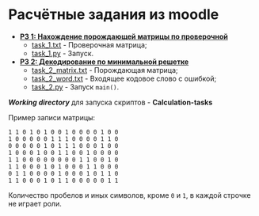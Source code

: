 # Расчётные задания из moodle

* [**РЗ 1: Нахождение порождающей матрицы по проверочной**]()
    * [task_1.txt](./data/task_1.txt) - Проверочная матрица;
    * [task_1.py](./scripts/task_1.py) - Запуск.
* [**РЗ 2: Декодирование по минимальной решетке**]()
    * [task_2_matrix.txt](./data/task_2_matrix.txt) - Порождающая матрица;
    * [task_2_word.txt](./data/task_2_word.txt) - Входящее кодовое слово с ошибкой;
    * [task_2.py](./scripts/task_2.py) - Запуск ```main()```.

***Working directory*** для запуска скриптов - **Calculation-tasks**

Пример записи матрицы:
``` 
1 1 0 1 0 1 0 0 1 0 0 0 0 1 0 0
1 0 0 0 0 0 1 1 1 0 0 0 0 1 1 0
0 0 0 0 0 1 0 1 1 1 0 0 0 1 0 0
1 0 0 0 1 0 0 1 1 0 0 1 0 0 0 0
1 1 0 0 0 0 0 0 0 0 1 1 0 0 1 0
1 1 0 0 0 1 0 1 0 0 0 1 1 0 0 0
0 1 1 0 0 0 0 1 0 0 0 1 0 1 1 0
1 1 0 0 0 1 0 1 1 0 0 0 0 0 1 1
```
Количество пробелов и иных символов, кроме ```0``` и ```1```, в каждой строчке не играет роли.